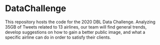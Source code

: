 # DataChallenge
This repository hosts the code for the 2020 DBL Data Challenge. Analyzing 35GB of Tweets related to 13 airlines, our team will find general trends, develop suggestions on how to gain a better public image, and what a specific airline can do in order to satisfy their clients.  
